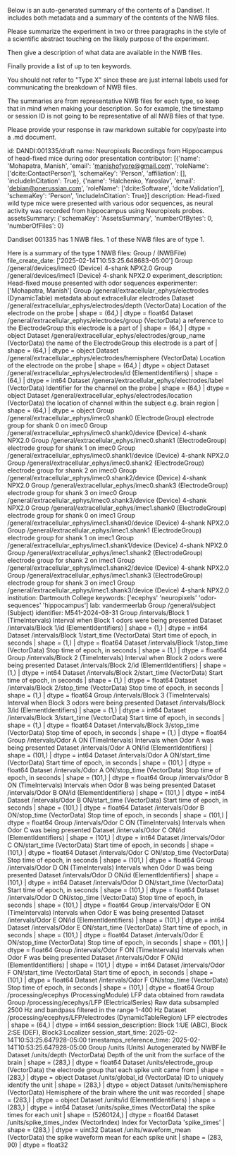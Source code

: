 
Below is an auto-generated summary of the contents of a Dandiset. It includes both metadata and a summary of the contents of the NWB files.

Please summarize the experiment in two or three paragraphs in the style of a scientific abstract touching on the likely purpose of the experiment.

Then give a description of what data are available in the NWB files.

Finally provide a list of up to ten keywords.

You should not refer to "Type X" since these are just internal labels used for communicating the breakdown of NWB files.

The summaries are from representative NWB files for each type, so keep that in mind when making your description. So for example, the timestamp or session ID is not going to be representative of all NWB files of that type.

Please provide your response in raw markdown suitable for copy/paste into a .md document.


id: DANDI:001335/draft
name: Neuropixels Recordings from Hippocampus of head-fixed mice during odor presentation
contributor: [{'name': 'Mohapatra, Manish', 'email': 'manishofyore@gmail.com', 'roleName': ['dcite:ContactPerson'], 'schemaKey': 'Person', 'affiliation': [], 'includeInCitation': True}, {'name': 'Halchenko, Yaroslav', 'email': 'debian@onerussian.com', 'roleName': ['dcite:Software', 'dcite:Validation'], 'schemaKey': 'Person', 'includeInCitation': True}]
description: Head-fixed wild type mice were presented with various odor sequences, as neural activity was recorded from hippocampus using Neuropixels probes.
assetsSummary: {'schemaKey': 'AssetsSummary', 'numberOfBytes': 0, 'numberOfFiles': 0}

Dandiset 001335 has 1 NWB files.
1 of these NWB files are of type 1.


Here is a summary of the type 1 NWB files:
  Group / (NWBFile) 
  file_create_date: ['2025-02-14T10:53:25.648683-05:00']
  Group /general/devices/imec0 (Device) 4-shank NPX2.0 
  Group /general/devices/imec1 (Device) 4-shank NPX2.0 
  experiment_description: Head-fixed mouse presented with odor sequences
  experimenter: ['Mohapatra, Manish']
  Group /general/extracellular_ephys/electrodes (DynamicTable) metadata about extracellular electrodes
  Dataset /general/extracellular_ephys/electrodes/depth (VectorData) Location of the electrode on the probe | shape = (64,) | dtype = float64
  Dataset /general/extracellular_ephys/electrodes/group (VectorData) a reference to the ElectrodeGroup this electrode is a part of | shape = (64,) | dtype = object
  Dataset /general/extracellular_ephys/electrodes/group_name (VectorData) the name of the ElectrodeGroup this electrode is a part of | shape = (64,) | dtype = object
  Dataset /general/extracellular_ephys/electrodes/hemisphere (VectorData) Location of the electrode on the probe | shape = (64,) | dtype = object
  Dataset /general/extracellular_ephys/electrodes/id (ElementIdentifiers)  | shape = (64,) | dtype = int64
  Dataset /general/extracellular_ephys/electrodes/label (VectorData) Identifier for the channel on the probe | shape = (64,) | dtype = object
  Dataset /general/extracellular_ephys/electrodes/location (VectorData) the location of channel within the subject e.g. brain region | shape = (64,) | dtype = object
  Group /general/extracellular_ephys/imec0.shank0 (ElectrodeGroup) electrode group for shank 0 on imec0
  Group /general/extracellular_ephys/imec0.shank0/device (Device) 4-shank NPX2.0 
  Group /general/extracellular_ephys/imec0.shank1 (ElectrodeGroup) electrode group for shank 1 on imec0
  Group /general/extracellular_ephys/imec0.shank1/device (Device) 4-shank NPX2.0 
  Group /general/extracellular_ephys/imec0.shank2 (ElectrodeGroup) electrode group for shank 2 on imec0
  Group /general/extracellular_ephys/imec0.shank2/device (Device) 4-shank NPX2.0 
  Group /general/extracellular_ephys/imec0.shank3 (ElectrodeGroup) electrode group for shank 3 on imec0
  Group /general/extracellular_ephys/imec0.shank3/device (Device) 4-shank NPX2.0 
  Group /general/extracellular_ephys/imec1.shank0 (ElectrodeGroup) electrode group for shank 0 on imec1
  Group /general/extracellular_ephys/imec1.shank0/device (Device) 4-shank NPX2.0 
  Group /general/extracellular_ephys/imec1.shank1 (ElectrodeGroup) electrode group for shank 1 on imec1
  Group /general/extracellular_ephys/imec1.shank1/device (Device) 4-shank NPX2.0 
  Group /general/extracellular_ephys/imec1.shank2 (ElectrodeGroup) electrode group for shank 2 on imec1
  Group /general/extracellular_ephys/imec1.shank2/device (Device) 4-shank NPX2.0 
  Group /general/extracellular_ephys/imec1.shank3 (ElectrodeGroup) electrode group for shank 3 on imec1
  Group /general/extracellular_ephys/imec1.shank3/device (Device) 4-shank NPX2.0 
  institution: Dartmouth College
  keywords: ['ecephys' 'neuropixels' 'odor-sequences' 'hippocampus']
  lab: vandermeerlab
  Group /general/subject (Subject) 
  identifier: M541-2024-08-31
  Group /intervals/Block 1 (TimeIntervals) Interval when Block 1 odors were being presented
  Dataset /intervals/Block 1/id (ElementIdentifiers)  | shape = (1,) | dtype = int64
  Dataset /intervals/Block 1/start_time (VectorData) Start time of epoch, in seconds | shape = (1,) | dtype = float64
  Dataset /intervals/Block 1/stop_time (VectorData) Stop time of epoch, in seconds | shape = (1,) | dtype = float64
  Group /intervals/Block 2 (TimeIntervals) Interval when Block 2 odors were being presented
  Dataset /intervals/Block 2/id (ElementIdentifiers)  | shape = (1,) | dtype = int64
  Dataset /intervals/Block 2/start_time (VectorData) Start time of epoch, in seconds | shape = (1,) | dtype = float64
  Dataset /intervals/Block 2/stop_time (VectorData) Stop time of epoch, in seconds | shape = (1,) | dtype = float64
  Group /intervals/Block 3 (TimeIntervals) Interval when Block 3 odors were being presented
  Dataset /intervals/Block 3/id (ElementIdentifiers)  | shape = (1,) | dtype = int64
  Dataset /intervals/Block 3/start_time (VectorData) Start time of epoch, in seconds | shape = (1,) | dtype = float64
  Dataset /intervals/Block 3/stop_time (VectorData) Stop time of epoch, in seconds | shape = (1,) | dtype = float64
  Group /intervals/Odor A ON (TimeIntervals) Intervals when Odor A was being presented
  Dataset /intervals/Odor A ON/id (ElementIdentifiers)  | shape = (101,) | dtype = int64
  Dataset /intervals/Odor A ON/start_time (VectorData) Start time of epoch, in seconds | shape = (101,) | dtype = float64
  Dataset /intervals/Odor A ON/stop_time (VectorData) Stop time of epoch, in seconds | shape = (101,) | dtype = float64
  Group /intervals/Odor B ON (TimeIntervals) Intervals when Odor B was being presented
  Dataset /intervals/Odor B ON/id (ElementIdentifiers)  | shape = (101,) | dtype = int64
  Dataset /intervals/Odor B ON/start_time (VectorData) Start time of epoch, in seconds | shape = (101,) | dtype = float64
  Dataset /intervals/Odor B ON/stop_time (VectorData) Stop time of epoch, in seconds | shape = (101,) | dtype = float64
  Group /intervals/Odor C ON (TimeIntervals) Intervals when Odor C was being presented
  Dataset /intervals/Odor C ON/id (ElementIdentifiers)  | shape = (101,) | dtype = int64
  Dataset /intervals/Odor C ON/start_time (VectorData) Start time of epoch, in seconds | shape = (101,) | dtype = float64
  Dataset /intervals/Odor C ON/stop_time (VectorData) Stop time of epoch, in seconds | shape = (101,) | dtype = float64
  Group /intervals/Odor D ON (TimeIntervals) Intervals when Odor D was being presented
  Dataset /intervals/Odor D ON/id (ElementIdentifiers)  | shape = (101,) | dtype = int64
  Dataset /intervals/Odor D ON/start_time (VectorData) Start time of epoch, in seconds | shape = (101,) | dtype = float64
  Dataset /intervals/Odor D ON/stop_time (VectorData) Stop time of epoch, in seconds | shape = (101,) | dtype = float64
  Group /intervals/Odor E ON (TimeIntervals) Intervals when Odor E was being presented
  Dataset /intervals/Odor E ON/id (ElementIdentifiers)  | shape = (101,) | dtype = int64
  Dataset /intervals/Odor E ON/start_time (VectorData) Start time of epoch, in seconds | shape = (101,) | dtype = float64
  Dataset /intervals/Odor E ON/stop_time (VectorData) Stop time of epoch, in seconds | shape = (101,) | dtype = float64
  Group /intervals/Odor F ON (TimeIntervals) Intervals when Odor F was being presented
  Dataset /intervals/Odor F ON/id (ElementIdentifiers)  | shape = (101,) | dtype = int64
  Dataset /intervals/Odor F ON/start_time (VectorData) Start time of epoch, in seconds | shape = (101,) | dtype = float64
  Dataset /intervals/Odor F ON/stop_time (VectorData) Stop time of epoch, in seconds | shape = (101,) | dtype = float64
  Group /processing/ecephys (ProcessingModule) LFP data obtained from rawdata
  Group /processing/ecephys/LFP (ElectricalSeries) Raw data subsampled  2500 Hz and bandpass filtered in the range 1-400 Hz
  Dataset /processing/ecephys/LFP/electrodes (DynamicTableRegion) LFP electrodes | shape = (64,) | dtype = int64
  session_description: Block 1:UE (ABC), Block 2:SE (DEF), Block3:Localizer
  session_start_time: 2025-02-14T10:53:25.647928-05:00
  timestamps_reference_time: 2025-02-14T10:53:25.647928-05:00
  Group /units (Units) Autogenerated by NWBFile
  Dataset /units/depth (VectorData) Depth of the unit from the surface of the brain | shape = (283,) | dtype = float64
  Dataset /units/electrode_group (VectorData) the electrode group that each spike unit came from | shape = (283,) | dtype = object
  Dataset /units/global_id (VectorData) ID to uniquely identify the unit | shape = (283,) | dtype = object
  Dataset /units/hemisphere (VectorData) Hemisphere of the brain where the unit was recorded | shape = (283,) | dtype = object
  Dataset /units/id (ElementIdentifiers)  | shape = (283,) | dtype = int64
  Dataset /units/spike_times (VectorData) the spike times for each unit | shape = (5260124,) | dtype = float64
  Dataset /units/spike_times_index (VectorIndex) Index for VectorData 'spike_times' | shape = (283,) | dtype = uint32
  Dataset /units/waveform_mean (VectorData) the spike waveform mean for each spike unit | shape = (283, 90) | dtype = float32
